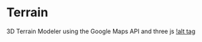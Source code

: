 # Terrain
3D Terrain Modeler using the Google Maps API and three js
[!alt tag](https://github.com/BrianSantoso/images/blob/master/Terrain/test45.gif)
